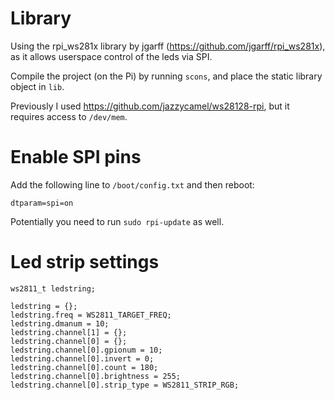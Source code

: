 # Library
Using the rpi_ws281x library by jgarff (https://github.com/jgarff/rpi_ws281x), as it allows userspace control of the leds via SPI.

Compile the project (on the Pi) by running `scons`, and place the static library object in `lib`.

Previously I used https://github.com/jazzycamel/ws28128-rpi, but it requires access to `/dev/mem`.

# Enable SPI pins
Add the following line to `/boot/config.txt` and then reboot:
```
dtparam=spi=on
```

Potentially you need to run `sudo rpi-update` as well.

# Led strip settings
```
ws2811_t ledstring;

ledstring = {};
ledstring.freq = WS2811_TARGET_FREQ;
ledstring.dmanum = 10;
ledstring.channel[1] = {};
ledstring.channel[0] = {};
ledstring.channel[0].gpionum = 10;
ledstring.channel[0].invert = 0;
ledstring.channel[0].count = 180;
ledstring.channel[0].brightness = 255;
ledstring.channel[0].strip_type = WS2811_STRIP_RGB;
```
